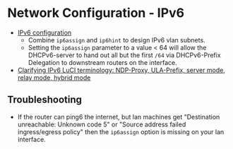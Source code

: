 # Network Configuration - IPv6

- [IPv6 configuration](https://openwrt.org/docs/guide-user/network/ipv6/configuration)
  - Combine `ip6assign` and `ip6hint` to design IPv6 vlan subnets.
  - Setting the `ip6assign` parameter to a value < 64 will allow the
    DHCPv6-server to hand out all but the first `/64` via DHCPv6-Prefix
    Delegation to downstream routers on the interface.
- [Clarifying IPv6 LuCI terminology: NDP-Proxy, ULA-Prefix, server mode, relay mode, hybrid mode](https://forum.openwrt.org/t/clarifying-ipv6-luci-terminology-ndp-proxy-ula-prefix-server-mode-relay-mode-hybrid-mode/18743)

## Troubleshooting

- If the router can ping6 the internet, but lan machines get "Destination
  unreachable: Unknown code 5" or "Source address failed ingress/egress policy"
  then the `ip6assign` option is missing on your lan interface.

